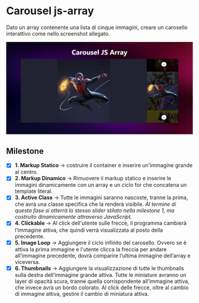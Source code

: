 # Carousel js-array

Dato un array contenente una lista di cinque immagini, creare un carosello interattivo come nello screenshot allegato.

![carousel-preview](./assets/img/screencapture.png)


## Milestone
- [x] **1. Markup Statico** &rarr; costruire il container e inserire un'immagine grande al centro.
- [x] **2. Markup Dinamico** &rarr; Rimuovere il markup statico e inserire le immagini dinamicamente con un array e un ciclo for che concatena un template literal.
- [x] **3. Active Class** &rarr; Tutte le immagini saranno nascoste, tranne la prima, che avrà una classe specifica che la renderà visibile.
*Al termine di questa fase si otterrà lo stesso slider stilato nella milestone 1, ma costruito dinamicamente attraverso JavaScript.*
- [x] **4. Clickable** &rarr; Al click dell'utente sulle frecce, il programma cambierà l’immagine attiva, che quindi verrà visualizzata al posto della precedente.
- [x] **5. Image Loop** &rarr; Aggiungere il ciclo infinito del carosello. Ovvero se è attiva la prima immagine e l'utente clicca la freccia per andare all’immagine precedente, dovrà comparire l’ultima immagine dell’array e viceversa.
- [x] **6. Thumbnails** &rarr; Aggiungere la visualizzazione di tutte le thumbnails sulla destra dell’immagine grande attiva. Tutte le miniature avranno un layer di opacità scura, tranne quella corrispondente all’immagine attiva, che invece avrà un bordo colorato. Al click delle frecce, oltre al cambio di immagine attiva, gestire il cambio di miniatura attiva.

